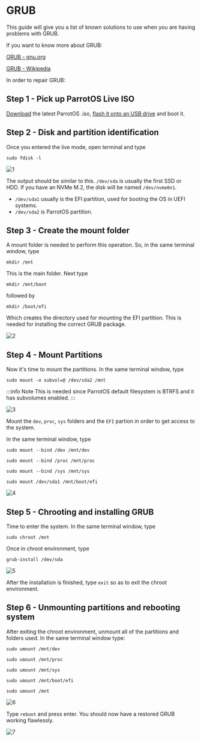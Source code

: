 # GRUB

This guide will give you a list of known solutions to use when you are having problems with GRUB. 

If you want to know more about GRUB: 

[GRUB - gnu.org](https://www.gnu.org/software/grub/)

[GRUB -  Wikipedia](https://en.wikipedia.org/wiki/GNU_GRUB)

In order to repair GRUB:

## Step 1 - Pick up ParrotOS Live ISO

[Download](https://parrotsec.org/download/) the latest ParrotOS .iso, [flash it onto an USB drive](https://parrotsec.org/docs/how-to-create-a-parrot-usb-drive.html) and boot it.

## Step 2 - Disk and partition identification

Once you entered the live mode, open terminal and type 

    sudo fdisk -l

![1](./images/grub/grub1.png)

The output should be similar to this. `/dev/sda` is usually the first SSD or HDD. If you have an NVMe M.2, the disk will be named `/dev/nvme0n1`. 

* `/dev/sda1` usually is the EFI partition, used for booting the OS in UEFI systems.
* `/dev/sda2` is ParrotOS partition.

## Step 3 - Create the mount folder

A mount folder is needed to perform this operation. So, in the same terminal window, type
    
    mkdir /mnt 

This is the main folder. Next type 

    mkdir /mnt/boot 

followed by

    mkdir /boot/efi

Which creates the directory used for mounting the EFI partition. This is needed for installing the correct GRUB package. 
 
![2](./images/grub/grub2.png)
 
## Step 4 - Mount Partitions

Now it's time to mount the partitions. In the same terminal window, type 

    sudo mount -o subvol=@ /dev/sda2 /mnt

:::info Note
  This is needed since ParrotOS default filesystem is BTRFS and it has subvolumes enabled. 
:::

![3](./images/grub/grub3.png)

Mount the `dev`, `proc`, `sys` folders and the `EFI` partion in order to get access to the system.  

In the same terminal window, type

    sudo mount --bind /dev /mnt/dev

    sudo mount --bind /proc /mnt/proc

    sudo mount --bind /sys /mnt/sys

    sudo mount /dev/sda1 /mnt/boot/efi
   
![4](./images/grub/grub4.png)

## Step 5 - Chrooting and installing GRUB

Time to enter the system. In the same terminal window, type 

    sudo chroot /mnt

Once in chroot environment, type 

    grub-install /dev/sda

![5](./images/grub/grub5.png)

After the installation is finished, type `exit` so as to exit the chroot environment. 

## Step 6 - Unmounting partitions and rebooting system

After exiting the chroot environment, unmount all of the partitions and folders used.
In the same terminal window type:

    sudo umount /mnt/dev

    sudo umount /mnt/proc

    sudo umount /mnt/sys

    sudo umount /mnt/boot/efi

    sudo umount /mnt
   
![6](./images/grub/grub6.png)

Type `reboot` and press enter. You should now have a restored GRUB working flawlessly.

![7](./images/grub/grub7.png)